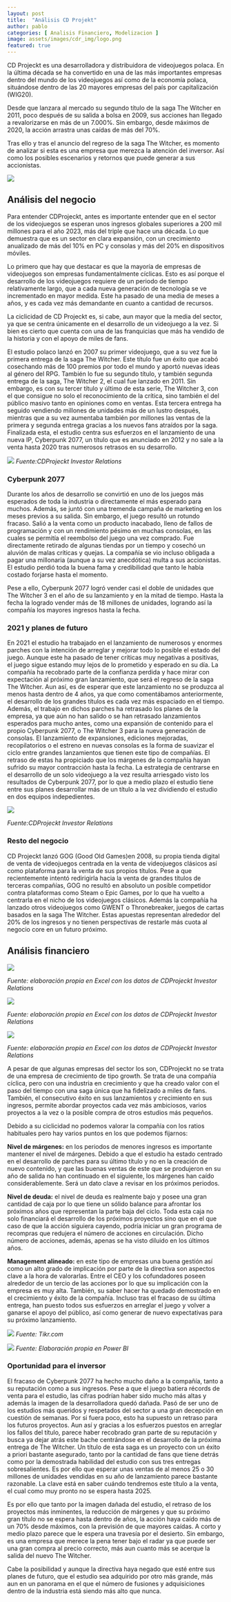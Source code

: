 ```yaml
---
layout: post
title:  "Análisis CD Projekt"
author: pablo
categories: [ Analisis Financiero, Modelizacion ]
image: assets/images/cdr_img/logo.png
featured: true
---
```


CD Projeckt es una desarrolladora y distribuidora de videojuegos polaca. En la última década se ha convertido en una de las más importantes empresas dentro del mundo de los videojuegos así como de la economía polaca, situándose dentro de las 20 mayores empresas del país por capitalización (WIG20).

Desde que lanzara al mercado su segundo título de la saga The Witcher en 2011, poco después de su salida a bolsa en 2009, sus acciones han llegado a revalorizarse en más de un 7.000%. Sin embargo, desde máximos de 2020, la acción arrastra unas caídas de más del 70%.

Tras ello y tras el anuncio del regreso de la saga The Witcher, es momento de analizar si esta es una empresa que merezca la atención del inversor. Así como los posibles escenarios y retornos que puede generar a sus accionistas.

![](/assets/images/cdr_img/newsaga.jpg)

## Análisis del negocio

Para entender CDProjeckt, antes es importante entender que en el sector de los videojuegos se esperan unos ingresos globales superiores a 200 mil millones para el año 2023, más del triple que hace una década. Lo que demuestra que es un sector en clara expansión, con un crecimiento anualizado de más del 10% en PC y consolas y más del 20% en dispositivos móviles.

Lo primero que hay que destacar es que la mayoría de empresas de videojuegos son empresas fundamentalmente cíclicas. Esto es así porque el desarrollo de los videojuegos requiere de un periodo de tiempo relativamente largo, que a cada nueva generación de tecnología se ve incrementado en mayor medida. Este ha pasado de una media de meses a años, y es cada vez más demandante en cuanto a cantidad de recursos.

La ciclicidad de CD Projeckt es, si cabe, aun mayor que la media del sector, ya que se centra únicamente en el desarrollo de un videojuego a la vez. Si bien es cierto que cuenta con una de las franquicias que más ha vendido de la historia y con el apoyo de miles de fans.

El estudio polaco lanzó en 2007 su primer videojuego, que a su vez fue la primera entrega de la saga The Witcher. Este título fue un éxito que acabó cosechando más de 100 premios por todo el mundo y aportó nuevas ideas al género del RPG. También lo fue su segundo título, y también segunda entrega de la saga, The Witcher 2, el cual fue lanzado en 2011. Sin embargo, es con su tercer título y último de esta serie, The Witcher 3, con el que consigue no solo el reconocimiento de la crítica, sino también el del público masivo tanto en opiniones como en ventas. Esta tercera entrega ha seguido vendiendo millones de unidades más de un lustro después, mientras que a su vez aumentaba también por millones las ventas de la primera y segunda entrega gracias a los nuevos fans atraídos por la saga. Finalizada esta, el estudio centra sus esfuerzos en el lanzamiento de una nueva IP, Cyberpunk 2077, un título que es anunciado en 2012 y no sale a la venta hasta 2020 tras numerosos retrasos en su desarrollo.

![](/assets/images/cdr_img/revenues.jpg)
*Fuente:CDProjeckt Investor Relations*

### Cyberpunk 2077

Durante los años de desarrollo se convirtió en uno de los juegos más esperados de toda la industria o directamente el más esperado para muchos. Además, se juntó con una tremenda campaña de marketing en los meses previos a su salida. Sin embargo, el juego resultó un rotundo fracaso. Salió a la venta como un producto inacabado, lleno de fallos de programación y con un rendimiento pésimo en muchas consolas, en las cuales se permitía el reembolso del juego una vez comprado. Fue directamente retirado de algunas tiendas por un tiempo y cosechó un aluvión de malas críticas y quejas. La compañía se vio incluso obligada a pagar una millonaria (aunque a su vez anecdótica) multa a sus accionistas. El estudio perdió toda la buena fama y credibilidad que tanto le había costado forjarse hasta el momento.

Pese a ello, Cyberpunk 2077 logró vender casi el doble de unidades que The Witcher 3 en el año de su lanzamiento y en la mitad de tiempo. Hasta la fecha la logrado vender más de 18 millones de unidades, logrando así la compañía los mayores ingresos hasta la fecha.

### 2021 y planes de futuro

En 2021 el estudio ha trabajado en el lanzamiento de numerosos y enormes parches con la intención de arreglar y mejorar todo lo posible el estado del juego. Aunque este ha pasado de tener críticas muy negativas a positivas, el juego sigue estando muy lejos de lo prometido y esperado en su día. La compañía ha recobrado parte de la confianza perdida y hace mirar con expectación al próximo gran lanzamiento, que será el regreso de la saga The Witcher. Aun así, es de esperar que este lanzamiento no se produzca al menos hasta dentro de 4 años, ya que como comentábamos anteriormente, el desarrollo de los grandes títulos es cada vez más espaciado en el tiempo. Además, el trabajo en dichos parches ha retrasado los planes de la empresa, ya que aún no han salido o se han retrasado lanzamientos esperados para mucho antes, como una expansión de contenido para el propio Cyberpunk 2077, o The Witcher 3 para la nueva generación de consolas. El lanzamiento de expansiones, ediciones mejoradas, recopilatorios o el estreno en nuevas consolas es la forma de suavizar el ciclo entre grandes lanzamientos que tienen este tipo de compañías. El retraso de estas ha propiciado que los márgenes de la compañía hayan sufrido su mayor contracción hasta la fecha. La estrategia de centrarse en el desarrollo de un solo videojuego a la vez resulta arriesgado visto los resultados de Cyberpunk 2077, por lo que a medio plazo el estudio tiene entre sus planes desarrollar más de un título a la vez dividiendo el estudio en dos equipos indepedientes.

![](/assets/images/cdr_img/projects.png)

*Fuente:CDProjeckt Investor Relations*

### Resto del negocio

CD Projeckt lanzó GOG (Good Old Games)en 2008, su propia tienda digital de venta de videojuegos centrada en la venta de videojuegos clásicos así como plataforma para la venta de sus propios títulos. Pese a que recientemente intentó redirigirla hacia la venta de grandes títulos de terceras compañías, GOG no resultó en absoluto un posible competidor contra plataformas como Steam o Epic Games, por lo que ha vuelto a centrarla en el nicho de los videojuegos clásicos. Además la compañía ha lanzado otros videojuegos como GWENT o Thronebreaker, juegos de cartas basados en la saga The Witcher. Estas apuestas representan alrededor del 20% de los ingresos y no tienen perspectivas de restarle más cuota al negocio core en un futuro próximo.

## Análisis financiero

![](/assets/images/cdr_img/incomestate.png)

*Fuente: elaboración propia en Excel con los datos de CDProjeckt Investor Relations*

![](/assets/images/cdr_img/cashflow.png)

*Fuente: elaboración propia en Excel con los datos de CDProjeckt Investor Relations*

![](/assets/images/cdr_img/returns.png)

*Fuente: elaboración propia en Excel con los datos de CDProjeckt Investor Relations*

A pesar de que algunas empresas del sector los son, CDProjeckt no se trata de una empresa de crecimiento de tipo growth. Se trata de una compañía cíclica, pero con una industria en crecimiento y que ha creado valor con el paso del tiempo con una saga única que ha fidelizado a miles de fans. También, el consecutivo éxito en sus lanzamientos y crecimiento en sus ingresos, permite abordar proyectos cada vez más ambiciosos, varios proyectos a la vez o la posible compra de otros estudios más pequeños.

Debido a su ciclicidad no podemos valorar la compañía con los ratios habituales pero hay varios puntos en los que podemos fijarnos:

**Nivel de márgenes:** en los periodos de menores ingresos es importante mantener el nivel de márgenes. Debido a que el estudio ha estado centrado en el desarrollo de parches para su último título y no en la creación de nuevo contenido, y que las buenas ventas de este que se produjeron en su año de salida no han continuado en el siguiente, los márgenes han caído considerablemente. Será un dato clave a revisar en los próximos periodos.

**Nivel de deuda:** el nivel de deuda es realmente bajo y posee una gran cantidad de caja por lo que tiene un sólido balance para afrontar los próximos años que representan la parte baja del ciclo. Toda esta caja no solo financiará el desarrollo de los próximos proyectos sino que en el que caso de que la acción siguiera cayendo, podría iniciar un gran programa de recompras que redujera el número de acciones en circulación. Dicho número de acciones, además, apenas se ha visto diluido en los últimos años.

**Management alineado:** en este tipo de empresas una buena gestión así como un alto grado de implicación por parte de la directiva son aspectos clave a la hora de valorarlas. Entre el CEO y los cofundadores poseen alrededor de un tercio de las acciones por lo que su implicación con la empresa es muy alta. También, su saber hacer ha quedado demostrado en el crecimiento y éxito de la compañía. Incluso tras el fracaso de su última entrega, han puesto todos sus esfuerzos en arreglar el juego y volver a ganarse el apoyo del público, así como generar de nuevo expectativas para su próximo lanzamiento.

![](/assets/images/cdr_img/management.png)
*Fuente: Tikr.com*


![](/assets/images/cdr_img/dashboard.png)
*Fuente: Elaboración propia en Power BI*

### Oportunidad para el inversor

El fracaso de Cyberpunk 2077 ha hecho mucho daño a la compañía, tanto a su reputación como a sus ingresos. Pese a que el juego batiera récords de venta para el estudio, las cifras podrían haber sido mucho más altas y además la imagen de la desarrolladora quedó dañada. Pasó de ser uno de los estudios más queridos y respetados del sector a una gran decepción en cuestión de semanas. Por si fuera poco, esto ha supuesto un retraso para los futuros proyectos. Aun así y gracias a los esfuerzos puestos en arreglar los fallos del título, parece haber recobrado gran parte de su reputación y busca ya dejar atrás este bache centrándose en el desarrollo de la próxima entrega de The Witcher. Un título de esta saga es un proyecto con un éxito a priori bastante asegurado, tanto por la cantidad de fans que tiene detrás como por la demostrada habilidad del estudio con sus tres entregas sobresalientes. Es por ello que esperar unas ventas de al menos 25 o 30 millones de unidades vendidas en su año de lanzamiento parece bastante razonable. La clave está en saber cuándo tendremos este título a la venta, el cual como muy pronto no se espera hasta 2025.

Es por ello que tanto por la imagen dañada del estudio, el retraso de los proyectos más inminentes, la reducción de márgenes y que su próximo gran título no se espera hasta dentro de años, la acción haya caído más de un 70% desde máximos, con la previsión de que mayores caídas. A corto y medio plazo parece que le espera una travesía por el desierto. Sin embargo, es una empresa que merece la pena tener bajo el radar ya que puede ser una gran compra al precio correcto, más aun cuanto más se acerque la salida del nuevo The Witcher.

Cabe la posibilidad y aunque la directiva haya negado que esté entre sus planes de futuro, que el estudio sea adquirido por otro más grande, más aun en un panorama en el que el número de fusiones y adquisiciones dentro de la industria está siendo más alto que nunca.
